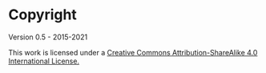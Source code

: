 # Copyright

Version 0.5 - 2015-2021

This work is licensed under a [Creative Commons Attribution-ShareAlike 4.0 International License.](http://creativecommons.org/licenses/by-sa/4.0/)

